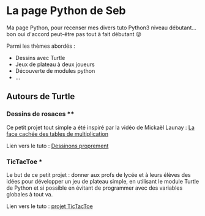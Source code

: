 # La page Python de Seb

Ma page Python, pour recenser mes divers tuto Python3 niveau débutant... bon oui d'accord peut-être pas tout à fait débutant :stuck_out_tongue_closed_eyes:  

Parmi les thèmes abordés :

- Dessins avec Turtle
- Jeux de plateau à deux joueurs
- Découverte de modules python
- ...


## Autours de Turtle

### Dessins de rosaces **

Ce petit projet tout simple a été inspiré par la vidéo de Mickaël Launay : [La face cachée des tables de multiplication][1]

Lien vers le tuto : [Dessinons proprement][2]


### TicTacToe *

Le but de ce petit projet : donner aux profs de lycée et à leurs élèves des idées pour développer un jeu de plateau simple, en utilisant le module Turtle de Python et si possible en évitant de programmer avec des variables globales à tout va. 

Lien vers le tuto : [projet TicTacToe][3]




[1]:https://youtu.be/-X49VQgi86E
[2]:/simple-rosace/
[3]:/tictactoe/